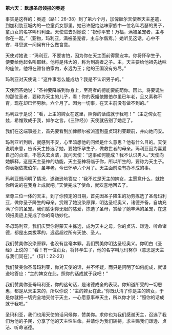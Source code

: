 **第六天： 默想圣母领报的奥迹**

事实是这样的：奥迹（路1：26-38）到了第六个月，加俾额尔天使奉天主差遣，到加利肋亚城内的一位童贞女那里。她已许配给达味家族中一位名叫若瑟的男子，童贞女的名字叫玛利亚。天使进去对她说：“祝你平安！万福，满被圣宠者，主与你在一起。”（亚物，玛利亚，满被圣宠者，主与尔偕焉。）她听见这话，心中不安，寻思这一问候有什么做含意。

天使对她说：“玛利亚，不要害怕，因为你在天主面前得蒙宠幸。你将怀孕生子，便要给他起名叫耶稣。他将是伟大的，称为到高者之子。主，天主要给他祖先达味的座位。他将在雅各伯家内，永远为王；他的王国没有穷尽。”

玛利亚对天使说：“这件事怎么能成功？我是不认识男子的。”

天使回答她说：“圣神要降临到你身上，至高者的德能要庇荫你。因此，将要诞生的那位圣者，要称为天主的儿子，看！你的表姐依撒伯尔虽已年老，且又素称不育，现在却已怀男胎，六个月了。因为一切事，在天主前没有做不到的。”

玛利亚于是说：“看，上主的婢女在这里，照你的话成就于我吧！”（主之俾女在兹，希惟致成于我，如尔之言。《三钟经》）天使就告别了她走了。

我们在这端事迹上，首先要看到加俾额尔被派遣到童贞玛利亚跟前，并向她问安。

玛利亚听到后，就感到不安，心里暗想他的问候是什么意思？他有什么目的。天使说明来意，告诉天主拣选了她，要她怀孕生子，做救世者的母亲。玛利亚因为喜爱自己的贞洁，不愿失去贞洁，就问天使：“这事如何能成？我不认识男人。”天使向她解释，这是天主圣神的功能，天主圣神将临于你，所以所生的，要称为天主子。你表姐依撒伯尔，虽年老，今已怀孕六个月了。天主面前没有办不成的事。

玛利亚既问明了情况，遂谦逊地答应：“我不过是天主的婢女，主愿意什么，就按你所说的在我身上成就吧。”天使完成了使命，就欢喜地回去了。

至尊三位一体的天主，到了你预定的日期，首先因圣子降生的功劳拣选了圣母玛利亚，做你圣子降生的母亲。赏赐了她没染原罪，明达圣经奥义，诸德齐备，自幼充满了你的圣宠。我们感谢你无限的慈爱，拣选了圣母，赏给了她丰满的圣宠，在这领报奥迹上完成了你的奇功妙化。

圣母玛利亚，我们庆贺你得蒙天主拣选，成为天主之母，你的贞洁、谦逊、听命诸德，都是出类拔萃的，远远超过所有天使、圣人。

我们赞美你没染原罪，也没有丝毫本罪。我们赞美你明达圣经奥义。你明白《圣经》上说的：“看！有一位贞女，将怀孕生子，他的名字叫厄玛努尔（意思是天主与我们同在）。”（玛1：22-23）

我们赞美你圣母玛利亚，你对天使的话，并不怀疑，而只是问明了如何能成，就谦逊地答应：“主的婢女在此，照你的话成就于我吧！”

我们赞美你圣母玛利亚，你的这句话，是诸德成全的表现。你知道所受的一切恩惠，都是从天主来的，所以你说：“主的婢女在此。”你既认清了你是主的婢女，于是你就把一切完全地交付于天主，一心愿意事奉天主，所以你才说：“照你的话成就于我吧。”

圣玛利亚，我们也用天使的话问候你，赞美你。求你也为我们感谢天主，召选了我们为他的子民，分享了他的天主性生命。并请你为我们转祷，求主赐我们谦逊、贞洁、听命诸德。